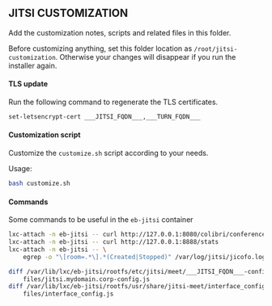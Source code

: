 ## JITSI CUSTOMIZATION

Add the customization notes, scripts and related files in this folder.

Before customizing anything, set this folder location as
`/root/jitsi-customization`.  Otherwise your changes will disappear if you run
the installer again.

#### TLS update

Run the following command to regenerate the TLS certificates.

```bash
set-letsencrypt-cert ___JITSI_FQDN___,___TURN_FQDN___
```

#### Customization script

Customize the `customize.sh` script according to your needs.

Usage:

```bash
bash customize.sh
```

#### Commands

Some commands to be useful in the `eb-jitsi` container

```bash
lxc-attach -n eb-jitsi -- curl http://127.0.0.1:8080/colibri/conferences
lxc-attach -n eb-jitsi -- curl http://127.0.0.1:8888/stats
lxc-attach -n eb-jitsi -- \
    egrep -o "\[room=.*\].*(Created|Stopped)" /var/log/jitsi/jicofo.log
```

```bash
diff /var/lib/lxc/eb-jitsi/rootfs/etc/jitsi/meet/___JITSI_FQDN___-config.js \
    files/jitsi.mydomain.corp-config.js
diff /var/lib/lxc/eb-jitsi/rootfs/usr/share/jitsi-meet/interface_config.js \
    files/interface_config.js
```
